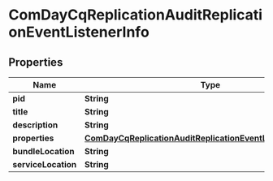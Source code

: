 

# ComDayCqReplicationAuditReplicationEventListenerInfo

## Properties

Name | Type | Description | Notes
------------ | ------------- | ------------- | -------------
**pid** | **String** |  |  [optional]
**title** | **String** |  |  [optional]
**description** | **String** |  |  [optional]
**properties** | [**ComDayCqReplicationAuditReplicationEventListenerProperties**](ComDayCqReplicationAuditReplicationEventListenerProperties.md) |  |  [optional]
**bundleLocation** | **String** |  |  [optional]
**serviceLocation** | **String** |  |  [optional]



